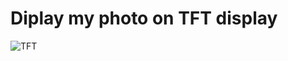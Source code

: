 # Diplay my photo on TFT display

<div align=""> 
  <img src="https://media.giphy.com/media/v1.Y2lkPTc5MGI3NjExN3JmenkyaG5tNzNzeGo0M2ZtaTd1bGQwOGtyYmNvZmt2bGJsbTNmdSZlcD12MV9pbnRlcm5hbF9naWZfYnlfaWQmY3Q9Zw/dekXqIkNHg6bMcJceh/giphy.gif" alt="TFT">
</div>





